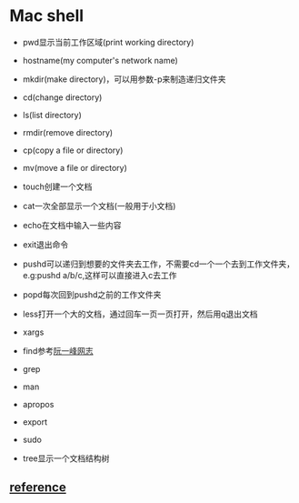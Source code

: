 # Mac shell
* pwd显示当前工作区域(print working directory)

* hostname(my computer's network name)

* mkdir(make directory)，可以用参数-p来制造递归文件夹
* cd(change directory)
* ls(list directory)
* rmdir(remove directory)
* cp(copy a file or directory)
* mv(move a file or directory)
* touch创建一个文档
* cat一次全部显示一个文档(一般用于小文档)
* echo在文档中输入一些内容
* exit退出命令
* pushd可以递归到想要的文件夹去工作，不需要cd一个一个去到工作文件夹，e.g:pushd a/b/c,这样可以直接进入c去工作
* popd每次回到pushd之前的工作文件夹
* less打开一个大的文档，通过回车一页一页打开，然后用q退出文档
* xargs
* find参考[阮一峰网志](http://www.ruanyifeng.com/blog/2009/10/5_ways_to_search_for_files_using_the_terminal.html)
* grep
* man
* apropos
* export
* sudo
* tree显示一个文档结构树
## [reference](https://learnpythonthehardway.org/book/appendixa.html)